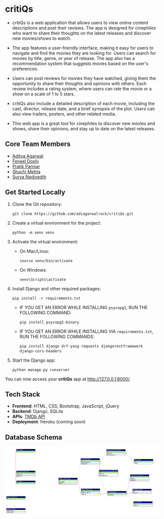 # critiQs
- critiQs is a web application that allows users to view online content descriptions and post their reviews. The app is designed for cinephiles who want to share their thoughts on the latest releases and discover new movies/shows to watch.

- The app features a user-friendly interface, making it easy for users to navigate and find the movies they are looking for. Users can search for movies by title, genre, or year of release. The app also has a recommendation system that suggests movies based on the user's preferences.

- Users can post reviews for movies they have watched, giving them the opportunity to share their thoughts and opinions with others. Each review includes a rating system, where users can rate the movie or a show on a scale of 1 to 5 stars.

- critiQs also include a detailed description of each movie, including the cast, director, release date, and a brief synopsis of the plot. Users can also view trailers, posters, and other related media.

- This web app is a great tool for cinephiles to discover new movies and shows, share their opinions, and stay up to date on the latest releases.


## Core Team Members

- [Aditya Agarwal](https://github.com/adiagarwalrock)
- [Feneel Doshi](https://github.com/feneel)
- [Pratik Parmar](https://github.com/pratik-parmar)
- [Shuchi Mehta](https://github.com/itsshuchimehta)
- [Surya Nediyedth](https://github.com/Surya7612)



## Get Started Locally


1. Clone the Git repository:

    ```
    git clone https://github.com/adiagarwalrock/critiQs.git
    ```

2. Create a virtual environment for the project:

    ```
    python -m venv venv
    ```

3. Activate the virtual environment:

    - On Mac/Linux:

        ```
        source venv/bin/activate
        ```

    - On Windows:

        ```
        venv\Scripts\activate
        ```

4. Install Django and other required packages:

    ```
    pip install -r requirements.txt
    ```

    - IF YOU GET AN ERROR WHILE INSTALLING `psycopg2`, RUN THE FOLLOWING COMMAND:

        ```
        pip install psycopg2-binary
        ```
    - IF YOU GET AN ERROR WHILE INSTALLING VIA `requirements.txt`, RUN THE FOLLOWING COMMANDS:

        ```
        pip install django drf-yasg requests djangorestframework django-cors-headers
        ```

5. Start the Django app:

    ```
    python manage.py runserver
    ```

You can now access your **critiQs** app at http://127.0.0.1:8000/.

## Tech Stack

- **Frontend**: HTML, CSS, Bootstrap, JavaScript, jQuery
- **Backend**: Django, SQLite
- **APIs**: [TMDb API](https://developers.themoviedb.org/3/getting-started/introduction)
- **Deployment**: Heroku (coming soon)

## Database Schema

![Database Schema](./docs/Critiqs.svg)
